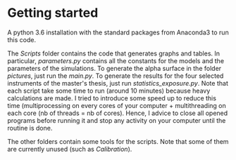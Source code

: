 # Getting started

A python 3.6 installation with the standard packages from Anaconda3 to run this code. 

The *Scripts* folder contains the code that generates graphs and tables. In particular, *parameters.py* contains all the constants for the models and the parameters of the simulations. To generate the alpha surface in the folder *pictures*, just run the *main.py*. To generate the results for the four selected instruments of the master's thesis, just run *statistics_exposure.py*. Note that each script take some time to run (around 10 minutes) because heavy calculations are made. I tried to introduce some speed up to reduce this time (multiprocessing on every cores of your computer + multithreading on each core (nb of threads = nb of cores).  Hence, I advice to close all opened programs before running it and stop any activity on your computer until the routine is done.

The other folders contain some tools for the scripts. Note that some of them are currently unused (such as *Calibration*).


